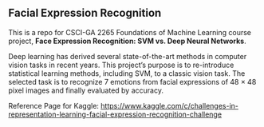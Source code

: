 ## Facial Expression Recognition

This is a repo for CSCI-GA 2265 Foundations of Machine Learning course project, **Face Expression Recognition: SVM vs. Deep Neural Networks**.

Deep learning has derived several state-of-the-art methods in computer vision
tasks in recent years. This project’s purpose is to re-introduce statistical learning methods,
including SVM, to a classic vision task. The selected task is to recognize 7 emotions from
facial expressions of 48 × 48 pixel images and finally evaluated by accuracy.

Reference Page for Kaggle: https://www.kaggle.com/c/challenges-in-representation-learning-facial-expression-recognition-challenge